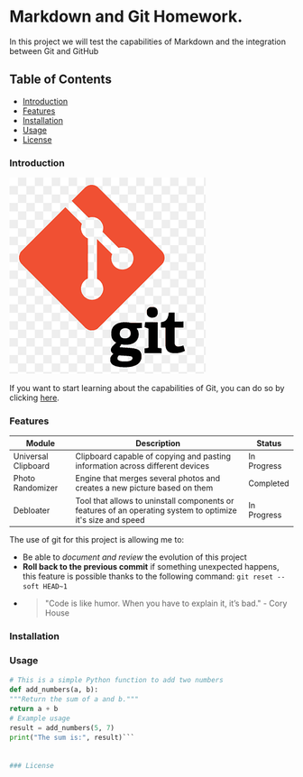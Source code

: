 # Markdown and Git Homework.

In this project we will test the capabilities of Markdown and the integration between Git and GitHub

## Table of Contents

- [Introduction](#introduction)
- [Features](#features)
- [Installation](#installation)
- [Usage](#usage)
- [License](#license)

### Introduction

![Project Logo](images/logo.png)

If you want to start learning about the capabilities of Git, you can do so by clicking [here](https://git-scm.com/doc).

### Features

| Module              | Description                                                                                                 | Status      |
| ------------------- | ----------------------------------------------------------------------------------------------------------- | ----------- |
| Universal Clipboard | Clipboard capable of copying and pasting information across different devices                               | In Progress |
| Photo Randomizer    | Engine that merges several photos and creates a new picture based on them                                   | Completed   |
| Debloater           | Tool that allows to uninstall components or features of an operating system to optimize it's size and speed | In Progress |

The use of git for this project is allowing me to:

- Be able to _document and review_ the evolution of this project
- **Roll back to the previous commit** if something unexpected happens, this feature is possible thanks to the following command: `git reset --soft HEAD~1`
- > "Code is like humor. When you have to explain it, it’s bad." - Cory House

### Installation

### Usage

````python
# This is a simple Python function to add two numbers
def add_numbers(a, b):
"""Return the sum of a and b."""
return a + b
# Example usage
result = add_numbers(5, 7)
print("The sum is:", result)```


### License
````
